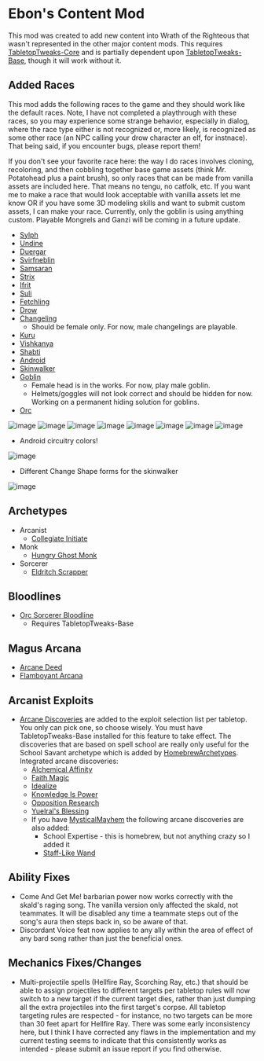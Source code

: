 # Ebon's Content Mod
This mod was created to add new content into Wrath of the Righteous that wasn't represented in the other major content mods. This requires [TabletopTweaks-Core](https://github.com/Vek17/TabletopTweaks-Core "TabletopTweaks-Core") and is partially dependent upon [TabletopTweaks-Base](https://github.com/Vek17/TabletopTweaks-Base "TabletopTweaks-Base"), though it will work without it.

## Added Races
This mod adds the following races to the game and they should work like the default races. Note, I have not completed a playthrough with these races, so you may experience some strange behavior, especially in dialog, where the race type either is not recognized or, more likely, is recognized as some other race (an NPC calling your drow character an elf, for instnace). That being said, if you encounter bugs, please report them!

If you don't see your favorite race here: the way I do races involves cloning, recoloring, and then cobbling together base game assets (think Mr. Potatohead plus a paint brush), so only races that can be made from vanilla assets are included here. That means no tengu, no catfolk, etc. If you want me to make a race that would look acceptable with vanilla assets let me know OR if you have some 3D modeling skills and want to submit custom assets, I can make your race. Currently, only the goblin is using anything custom. Playable Mongrels and Ganzi will be coming in a future update.

- [Sylph](https://www.d20pfsrd.com/races/other-races/featured-races/arg-sylph/ "Sylph")
- [Undine](https://www.d20pfsrd.com/races/other-races/featured-races/arg-undine/ "Undine")
- [Duergar](https://www.d20pfsrd.com/races/other-races/uncommon-races/arg-duergar/ "Duergar")
- [Svirfneblin](https://www.d20pfsrd.com/races/other-races/uncommon-races/arg-svirfneblin/ "Svirfneblin")
- [Samsaran](https://www.d20pfsrd.com/races/other-races/uncommon-races/arg-samsaran/ "Samsaran")
- [Strix](https://www.d20pfsrd.com/races/other-races/uncommon-races/arg-strix/ "Strix")
- [Ifrit](https://www.d20pfsrd.com/races/other-races/featured-races/arg-ifrit/ "Ifrit")
- [Suli](https://www.d20pfsrd.com/races/other-races/uncommon-races/arg-suli/ "Suli")
- [Fetchling](https://www.d20pfsrd.com/races/other-races/featured-races/arg-fetchling/ "Fetchling")
- [Drow](https://www.d20pfsrd.com/races/other-races/featured-races/arg-drow/ "Drow")
- [Changeling](https://www.d20pfsrd.com/races/other-races/uncommon-races/arg-changeling/ "Changeling")
  - Should be female only. For now, male changelings are playable.
- [Kuru](https://www.d20pfsrd.com/races/other-races/more-races/race-points-unknown/kuru-rp/ "Kuru")
- [Vishkanya](https://www.d20pfsrd.com/races/other-races/uncommon-races/arg-vishkanyas/ "Vishkanya")
- [Shabti](https://www.d20pfsrd.com/races/other-races/more-races/advanced-races-11-20-rp/shabti/ "Shabti")
- [Android](https://www.d20pfsrd.com/races/other-races/more-races/advanced-races-11-20-rp/android-16-rp/ "Android")
- [Skinwalker](https://www.d20pfsrd.com/races/other-races/more-races/standard-races-1-10-rp/skinwalkers-10-rp/ "Skinwalker")
- [Goblin](https://www.d20pfsrd.com/races/other-races/featured-races/arg-goblin/ "Goblin")
  - Female head is in the works. For now, play male goblin.
  - Helmets/goggles will not look correct and should be hidden for now. Working on a permanent hiding solution for goblins.
- [Orc](https://www.d20pfsrd.com/races/other-races/featured-races/arg-orc/ "Orc")

![image](https://github.com/user-attachments/assets/16eeaa4f-1789-4f2d-b50b-5e5ea39a851c)
![image](https://github.com/user-attachments/assets/e8687fa4-443f-4a53-878a-a24bffd588b0)
![image](https://github.com/user-attachments/assets/a6eb5d24-c22d-41c8-97ce-75a6572ef715)
![image](https://github.com/user-attachments/assets/6f9e99aa-03d2-4cc0-bda3-afc35a64a5a9)
![image](https://github.com/user-attachments/assets/a319c98c-0a67-40c6-a7a0-ca01a3cb9f1b)
![image](https://github.com/user-attachments/assets/bc51c095-1a2f-4278-82c9-6344438bad87)
![image](https://github.com/user-attachments/assets/2e730b3c-5333-44ae-889a-8895f2b0a7b6)
![image](https://github.com/user-attachments/assets/74103851-f2c9-4a5f-a703-c1212eaa3a64)

- Android circuitry colors!
  
![image](https://github.com/user-attachments/assets/d2ff9dcc-3ed6-4b53-bfe4-f79551f8f74a)

- Different Change Shape forms for the skinwalker
  
![image](https://github.com/user-attachments/assets/5976579b-5da5-4464-ac79-a8f62c643c2c)

## Archetypes
- Arcanist
  - [Collegiate Initiate](https://www.d20pfsrd.com/classes/hybrid-classes/arcanist/archetypes/paizo-arcanist-archetypes/collegiate-initiate-arcanist/ "Collegiate Initiate")
- Monk
  - [Hungry Ghost Monk](https://www.d20pfsrd.com/classes/core-classes/monk/archetypes/paizo-monk-archetypes/hungry-ghost-monk/ "Hungry Ghost Monk")
- Sorcerer
  - [Eldritch Scrapper](https://www.d20pfsrd.com/classes/core-classes/sorcerer/archetypes/paizo-sorcerer-archetypes/eldritch-scrapper/ "Eldritch Scrapper")
 
## Bloodlines
- [Orc Sorcerer Bloodline](https://www.d20pfsrd.com/classes/core-classes/sorcerer/bloodlines/bloodlines-from-paizo/orc-bloodline/ "Orc Sorcerer Bloodline")
  - Requires TabletopTweaks-Base

## Magus Arcana
- [Arcane Deed](https://www.d20pfsrd.com/classes/base-classes/magus/magus-arcana/paizo-magus-arcana/arcane-deed-ex/ "Arcane Deed")
- [Flamboyant Arcana](https://www.d20pfsrd.com/classes/base-classes/magus/magus-arcana/paizo-magus-arcana/flamboyant-arcana-ex "Flamboyant Arcana")

## Arcanist Exploits
- [Arcane Discoveries](https://www.d20pfsrd.com/classes/core-classes/wizard/arcane-discoveries/ "Arcane Discoveries") are added to the exploit selection list per tabletop. You only can pick one, so choose wisely. You must have TabletopTweaks-Base installed for this feature to take effect. The discoveries that are based on spell school are really only useful for the School Savant archetype which is added by [HomebrewArchetypes](https://www.nexusmods.com/pathfinderwrathoftherighteous/mods/279 "HomebrewArchetypes"). Integrated arcane discoveries:
  - [Alchemical Affinity](https://www.d20pfsrd.com/classes/core-classes/wizard/arcane-discoveries/arcane-discoveries-paizo/alchemical-affinity/ "Alchemical Affinity")
  - [Faith Magic](https://www.d20pfsrd.com/classes/core-classes/wizard/arcane-discoveries/arcane-discoveries-paizo/faith-magic/ "Faith Magic")
  - [Idealize](https://www.d20pfsrd.com/classes/core-classes/wizard/arcane-discoveries/arcane-discoveries-paizo/idealize-su/ "Idealize")
  - [Knowledge Is Power](https://www.d20pfsrd.com/classes/core-classes/wizard/arcane-discoveries/arcane-discoveries-paizo/knowledge-is-power-ex/ "Knowledge Is Power")
  - [Opposition Research](https://www.d20pfsrd.com/classes/core-classes/wizard/arcane-discoveries/arcane-discoveries-paizo/opposition-research/ "Opposition Research")
  - [Yuelral's Blessing](https://aonprd.com/WizardArcaneDiscoveries.aspx "Yuelral's Blessing")
  - If you have [MysticalMayhem](https://gitgud.io/Kreaddy/mysticalmayhem "MysticalMayhem") the following arcane discoveries are also added:
    - School Expertise - this is homebrew, but not anything crazy so I added it
    - [Staff-Like Wand](https://www.d20pfsrd.com/classes/core-classes/wizard/arcane-discoveries/arcane-discoveries-paizo/staff-like-wand/ "Staff-Like Wand")
   
## Ability Fixes
- Come And Get Me! barbarian power now works correctly with the skald's raging song. The vanilla version only affected the skald, not teammates. It will be disabled any time a teammate steps out of the song's aura then steps back in, so be aware of that.
- Discordant Voice feat now applies to any ally within the area of effect of any bard song rather than just the beneficial ones.

## Mechanics Fixes/Changes
- Multi-projectile spells (Hellfire Ray, Scorching Ray, etc.) that should be able to assign projectiles to different targets per tabletop rules will now switch to a new target if the current target dies, rather than just dumping all the extra projectiles into the first target's corpse. All tabletop targeting rules are respected - for instance, no two targets can be more than 30 feet apart for Hellfire Ray. There was some early inconsistency here, but I think I have corrected any flaws in the implementation and my current testing seems to indicate that this consistently works as intended - please submit an issue report if you find otherwise.

